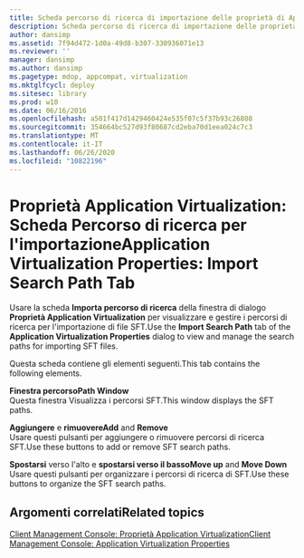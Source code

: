```yaml
---
title: Scheda percorso di ricerca di importazione delle proprietà di Application Virtualization
description: Scheda percorso di ricerca di importazione delle proprietà di Application Virtualization
author: dansimp
ms.assetid: 7f94d472-1d0a-49d8-b307-330936071e13
ms.reviewer: ''
manager: dansimp
ms.author: dansimp
ms.pagetype: mdop, appcompat, virtualization
ms.mktglfcycl: deploy
ms.sitesec: library
ms.prod: w10
ms.date: 06/16/2016
ms.openlocfilehash: a501f417d1429460424e535f07c5f37b93c26808
ms.sourcegitcommit: 354664bc527d93f80687cd2eba70d1eea024c7c3
ms.translationtype: MT
ms.contentlocale: it-IT
ms.lasthandoff: 06/26/2020
ms.locfileid: "10822196"
---
```

# <span data-ttu-id="b5aa6-103">Proprietà Application Virtualization: Scheda Percorso di ricerca per l'importazione</span><span class="sxs-lookup"><span data-stu-id="b5aa6-103">Application Virtualization Properties: Import Search Path Tab</span></span>


<span data-ttu-id="b5aa6-104">Usare la scheda **Importa percorso di ricerca** della finestra di dialogo **Proprietà Application Virtualization** per visualizzare e gestire i percorsi di ricerca per l'importazione di file SFT.</span><span class="sxs-lookup"><span data-stu-id="b5aa6-104">Use the **Import Search Path** tab of the **Application Virtualization Properties** dialog to view and manage the search paths for importing SFT files.</span></span>

<span data-ttu-id="b5aa6-105">Questa scheda contiene gli elementi seguenti.</span><span class="sxs-lookup"><span data-stu-id="b5aa6-105">This tab contains the following elements.</span></span>

<a href="" id="path-window"></a>**<span data-ttu-id="b5aa6-106">Finestra percorso</span><span class="sxs-lookup"><span data-stu-id="b5aa6-106">Path Window</span></span>**  
<span data-ttu-id="b5aa6-107">Questa finestra Visualizza i percorsi SFT.</span><span class="sxs-lookup"><span data-stu-id="b5aa6-107">This window displays the SFT paths.</span></span>

<a href="" id="add-and-remove"></a><span data-ttu-id="b5aa6-108">**Aggiungere** e **rimuovere**</span><span class="sxs-lookup"><span data-stu-id="b5aa6-108">**Add** and **Remove**</span></span>  
<span data-ttu-id="b5aa6-109">Usare questi pulsanti per aggiungere o rimuovere percorsi di ricerca SFT.</span><span class="sxs-lookup"><span data-stu-id="b5aa6-109">Use these buttons to add or remove SFT search paths.</span></span>

<a href="" id="move-up-and-move-down"></a><span data-ttu-id="b5aa6-110">**Spostarsi** verso l'alto e **spostarsi verso il basso**</span><span class="sxs-lookup"><span data-stu-id="b5aa6-110">**Move up** and **Move Down**</span></span>  
<span data-ttu-id="b5aa6-111">Usare questi pulsanti per organizzare i percorsi di ricerca di SFT.</span><span class="sxs-lookup"><span data-stu-id="b5aa6-111">Use these buttons to organize the SFT search paths.</span></span>

## <span data-ttu-id="b5aa6-112">Argomenti correlati</span><span class="sxs-lookup"><span data-stu-id="b5aa6-112">Related topics</span></span>


[<span data-ttu-id="b5aa6-113">Client Management Console: Proprietà Application Virtualization</span><span class="sxs-lookup"><span data-stu-id="b5aa6-113">Client Management Console: Application Virtualization Properties</span></span>](client-management-console-application-virtualization-properties.md)

 

 





